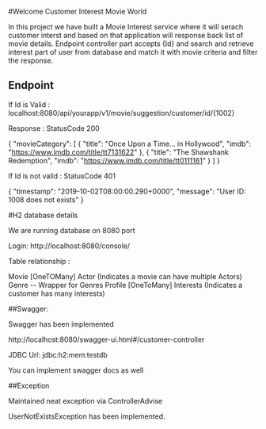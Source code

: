 #Welcome Customer Interest Movie World

In this project we have built a Movie Interest service where it will serach customer interst and based on that application will response back list of movie details.
Endpoint controller part accepts {Id} and search and retrieve interest part of user from database and match it with movie criteria and filter the response.

## Endpoint 

If Id is Valid : 
localhost:8080/api/yourapp/v1/movie/suggestion/customer/id/{1002}

Response :  StatusCode 200

{
    "movieCategory": [
        {
            "title": "Once Upon a Time... in Hollywood",
            "imdb": "https://www.imdb.com/title/tt7131622"
        },
        {
            "title": "The Shawshank Redemption",
            "imdb": "https://www.imdb.com/title/tt0111161"
        }
    ]
}

If Id is not valid : StatusCode 401

{
    "timestamp": "2019-10-02T08:00:00.290+0000",
    "message": "User ID: 1008 does not exists"
}

#H2 database details

We are running database on 8080 port 

Login: http://localhost:8080/console/



Table relationship :

Movie  [OneTOMany]  Actor    (Indicates a movie can have multiple Actors)
Genre -- Wrapper for Genres
Profile  [OneToMany] Interests  (Indicates a customer has many interests)

##Swagger:

Swagger has been implemented 

http://localhost:8080/swagger-ui.html#/customer-controller

JDBC Url: jdbc:h2:mem:testdb

You can implement swagger docs as well


##Exception

Maintained neat exception via ControllerAdvise

UserNotExistsException has been implemented.
